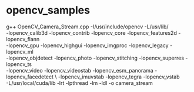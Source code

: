 # opencv_samples

 g++ OpenCV_Camera_Stream.cpp -I/usr/include/opencv  -L/usr/lib/ \
        -lopencv_calib3d -lopencv_contrib  -lopencv_core -lopencv_features2d  -lopencv_flann \
        -lopencv_gpu  -lopencv_highgui  -lopencv_imgproc -lopencv_legacy  -lopencv_ml  \
        -lopencv_objdetect  -lopencv_photo  -lopencv_stitching  -lopencv_superres  -lopencv_ts \
        -lopencv_video  -lopencv_videostab  -lopencv_esm_panorama  -lopencv_facedetect \ 
        -lopencv_imuvstab  -lopencv_tegra  -lopencv_vstab  \
        -L/usr/local/cuda/lib -lrt -lpthread -lm -ldl  -o camera_stream
